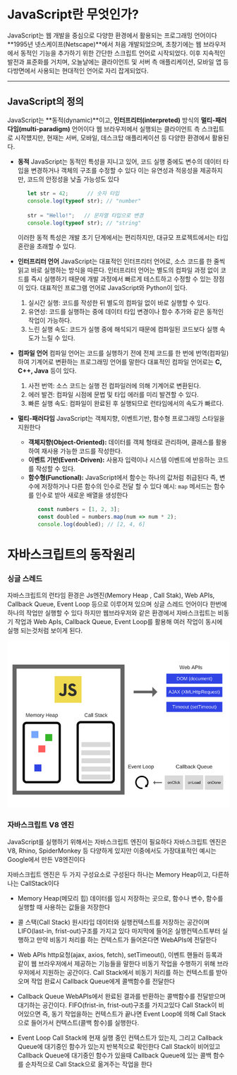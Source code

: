 # JavaScript란 무엇인가?
JavaScript는 웹 개발을 중심으로 다양한 환경에서 활용되는 프로그래밍 언어이다 **1995년 넷스케이프(Netscape)**에서 처음 개발되었으며, 초창기에는 웹 브라우저에서 동적인 기능을 추가하기 위한 간단한 스크립트 언어로 시작되었다. 이후 지속적인 발전과 표준화를 거치며, 오늘날에는 클라이언트 및 서버 측 애플리케이션, 모바일 앱 등 다방면에서 사용되는 현대적인 언어로 자리 잡게되었다.

---

## JavaScript의 정의
JavaScript는 **동적(dynamic)**이고, **인터프리터(interpreted)** 방식의 **멀티-패러다임(multi-paradigm)** 언어이다
웹 브라우저에서 실행되는 클라이언트 측 스크립트로 시작헀지만, 현재는 서버, 모바일, 데스크탑 애플리케이션 등 
다양한 환경에서 활용된다.

  - **동적**
    JavaScript는 동적인 특성을 지니고 있어, 코드 실행 중에도 변수의 데이터 타입을 변경하거나 객체의 구조를 수정할 수 있다
    이는 유연성과 적응성을 제공하지만, 코드의 안정성을 낮출 가능성도 있다
    ```javascript
       let str = 42;      // 숫자 타입
       console.log(typeof str); // "number"

       str = "Hello!";   // 문자열 타입으로 변경
       console.log(typeof str); // "string"
    ```
    이러한 동적 특성은 개발 초기 단계에서는 편리하지만, 대규모 프로젝트에서는 타입 혼란을 초래할 수 있다.

  - **인터프리터 언어**
    JavaScript는 대표적인 인터프리터 언어로, 소스 코드를 한 줄씩 읽고 바로 실행하는 방식을 따른다. 인터프리터 언어는 별도의 컴파일 과정 없이 코드를 즉시 실행하기 때문에 개발 과정에서 빠르게 테스트하고 수정할 수 있는 장점이 있다. 대표적인 프로그램 언어로 JavaScript와 Python이 있다.
      
      1. 실시간 실행: 코드를 작성한 뒤 별도의 컴파일 없이 바로 실행할 수 있다.
      2. 유연성: 코드를 실행하는 중에 데이터 타입 변경이나 함수 추가와 같은 동적인 작업이 가능하다.
      3. 느린 실행 속도: 코드가 실행 중에 해석되기 때문에 컴파일된 코드보다 실행 속도가 느릴 수 있다. 
  
  - **컴파일 언어**
    컴파일 언어는 코드를 실행하기 전에 전체 코드를 한 번에 번역(컴파일)하여 기계어로 변환하는 프로그래밍 언어를 말한다 
    대표적인 컴파일 언어로는 **C, C++, Java** 등이 있다.

      1. 사전 번역: 소스 코드는 실행 전 컴파일러에 의해 기계어로 변환된다.
      2. 에러 발견: 컴파일 시점에 문법 및 타입 에러를 미리 발견할 수 있다.
      3. 빠른 실행 속도: 컴파일이 완료된 후 실행되므로 런타임에서의 속도가 빠르다.


  - **멀티-패러다임**
    JavaScript는 객체지향, 이벤트기반, 함수형 프로그래밍 스타일을 지원한다 

    - **객체지향(Object-Oriented):** 데이터를 객체 형태로 관리하며, 클래스를 활용하여 재사용 가능한 코드를 작성한다.
    - **이벤트 기반(Event-Driven):** 사용자 입력이나 시스템 이벤트에 반응하는 코드를 작성할 수 있다.
    - **함수형(Functional):** JavaScript에서 함수는 하나의 값처럼 취급된다 즉, 변수에 저장하거나 다른 함수의 인수로 전달 할 수 있다
      예시: `map` 메서드는 함수를 인수로 받아 새로운 배열을 생성한다 
       ```javascript
          const numbers = [1, 2, 3];
          const doubled = numbers.map(num => num * 2);
          console.log(doubled); // [2, 4, 6]
      ```

# 자바스크립트의 동작원리

  ### 싱글 스레드
  자바스크립트의 런타임 환경은 Js엔진(Memory Heap , Call Stak), Web APIs, Callback Queue, Event Loop 등으로 이루어져 있으며
  싱글 스레드 언어이다 한번에 하나의 작업만 실행할 수 있다 하지만 웹브라우저와 같은 환경에서 자바스크립트는 비동기 작업과 
  Web ApIs, Callback Queue, Event Loop를 활용해 여러 작업이 동시에 실행 되는것처럼 보이게 된다.

  <img src="/study\assets\js-motion.png" />

  ### 자바스크립트 V8 엔진
  JavaScript를 실행하기 위해서는 자바스크립트 엔진이 필요하다 자바스크립트 엔진은 V8, Rhino, SpiderMonkey 등
  다양하게 있지만 이중에서도 가장대표적인 예시는 Google에서 만든 V8엔진이다 

  자바스크립트 엔진은 두 가지 구성요소로 구성된다 하나는 Memory Heap이고, 다른하나는 CallStack이다
  - Memory Heap(메모리 힙)
    데이터를 임시 저장하는 곳으로, 함수나 변수, 함수를 실행할 때 사용하는 값들을 저장한다 
  
  - 콜 스택(Call Stack)
    원시타입 데이터와 실행컨텍스트를 저장하는 공간이며 LIFO(last-in, frist-out)구조를 가지고 있다
    마지막에 들어온 실행컨텍스트부터 실행하고 만약 비동기 처리를 하는 컨텍스트가 들어온다면 WebAPIs에 전달한다

  - Web APIs
    http요청(ajax, axios, fetch), setTimeout(), 이벤트 핸들러 등록과 같이 웹 브라우저에서 제공하는 기능들을 말한다
    비동기 작업을 수행하기 위해 브라우저에서 지원하는 공간이다. Call Stack에서 비동기 처리를 하는 컨텍스트를 받아오며
    작업 완료시 Callback Queue에게 콜백함수를 전달한다

  - Callback Queue
    WebAPIs에서 완료된 결과를 반환하는 콜백함수를 전달받으며 대기하는 공간이다. FIFO(frist-in, frist-out)구조를 가지고있다
    Call Stack이 비어있으면 즉, 동기 작업을하는 컨텍스트가 끝나면 Event Loop에 의해 Call Stack으로 들어가서 
    컨택스트(콜백 함수)를 실행한다.

  - Event Loop
    Call Stack에 현재 실행 중인 컨텍스트가 있는지, 그리고 Callback Queue에 대기중인 함수가 있는지 반복적으로 확인한다
    Call Stack이 비어있고 Callback Queue에 대기중인 함수가 있을때 Callback Queue에 있는 콜백 함수를 순차적으로 Call Stack으로 
    옮겨주는 작업을 한다
